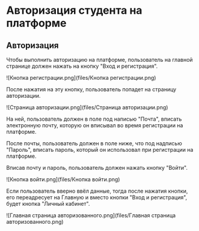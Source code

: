 # Авторизация студента на платформе
## Авторизация
Чтобы выполнить авторизацию на платформе, пользователь на главной странице должен нажать на кнопку
"Вход и регистрация".

![Кнопка регистрации.png](files/Кнопка регистрации.png)

После нажатия на эту кнопку, пользователь попадет на страницу авторизации.

![Страница авторизации.png](files/Страница авторизации.png)

На ней, пользователь должен в поле под написью "Почта", вписать электронную почту, которую
он вписывал во время регистрации на платформе.

После почты, пользователь должен в поле ниже, что под надписью "Пароль", вписать пароль, который он
использовал при регистрации на платформе.

Вписав почту и пароль, пользователь должен нажать кнопку "Войти". 

![Кнопка войти.png](files/Кнопка войти.png)

Если пользователь вверно ввёл данные, тогда после нажатия кнопки, его переадресует на Главную
и вместо кнопки "Вход и регистрация", будет кнопка "Личный кабинет".

![Главная страница авторизованного.png](files/Главная страница авторизованного.png)